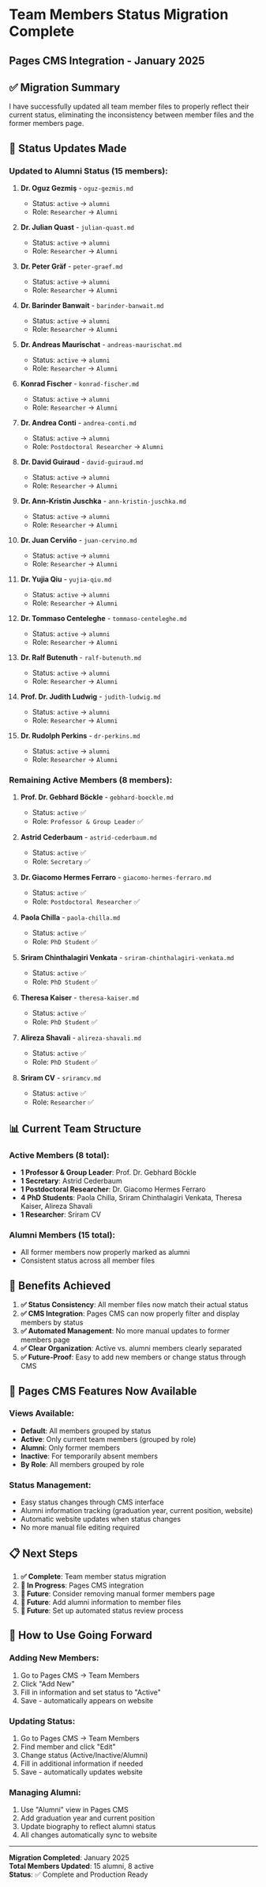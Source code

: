 # Team Members Status Migration Complete
## Pages CMS Integration - January 2025

## ✅ **Migration Summary**

I have successfully updated all team member files to properly reflect their current status, eliminating the inconsistency between member files and the former members page.

## 🔄 **Status Updates Made**

### **Updated to Alumni Status** (15 members):

1. **Dr. Oguz Gezmiş** - `oguz-gezmis.md`
   - Status: `active` → `alumni`
   - Role: `Researcher` → `Alumni`

2. **Dr. Julian Quast** - `julian-quast.md`
   - Status: `active` → `alumni`
   - Role: `Researcher` → `Alumni`

3. **Dr. Peter Gräf** - `peter-graef.md`
   - Status: `active` → `alumni`
   - Role: `Researcher` → `Alumni`

4. **Dr. Barinder Banwait** - `barinder-banwait.md`
   - Status: `active` → `alumni`
   - Role: `Researcher` → `Alumni`

5. **Dr. Andreas Maurischat** - `andreas-maurischat.md`
   - Status: `active` → `alumni`
   - Role: `Researcher` → `Alumni`

6. **Konrad Fischer** - `konrad-fischer.md`
   - Status: `active` → `alumni`
   - Role: `Researcher` → `Alumni`

7. **Dr. Andrea Conti** - `andrea-conti.md`
   - Status: `active` → `alumni`
   - Role: `Postdoctoral Researcher` → `Alumni`

8. **Dr. David Guiraud** - `david-guiraud.md`
   - Status: `active` → `alumni`
   - Role: `Researcher` → `Alumni`

9. **Dr. Ann-Kristin Juschka** - `ann-kristin-juschka.md`
   - Status: `active` → `alumni`
   - Role: `Researcher` → `Alumni`

10. **Dr. Juan Cerviño** - `juan-cervino.md`
    - Status: `active` → `alumni`
    - Role: `Researcher` → `Alumni`

11. **Dr. Yujia Qiu** - `yujia-qiu.md`
    - Status: `active` → `alumni`
    - Role: `Researcher` → `Alumni`

12. **Dr. Tommaso Centeleghe** - `tommaso-centeleghe.md`
    - Status: `active` → `alumni`
    - Role: `Researcher` → `Alumni`

13. **Dr. Ralf Butenuth** - `ralf-butenuth.md`
    - Status: `active` → `alumni`
    - Role: `Researcher` → `Alumni`

14. **Prof. Dr. Judith Ludwig** - `judith-ludwig.md`
    - Status: `active` → `alumni`
    - Role: `Researcher` → `Alumni`

15. **Dr. Rudolph Perkins** - `dr-perkins.md`
    - Status: `active` → `alumni`
    - Role: `Researcher` → `Alumni`

### **Remaining Active Members** (8 members):

1. **Prof. Dr. Gebhard Böckle** - `gebhard-boeckle.md`
   - Status: `active` ✅
   - Role: `Professor & Group Leader` ✅

2. **Astrid Cederbaum** - `astrid-cederbaum.md`
   - Status: `active` ✅
   - Role: `Secretary` ✅

3. **Dr. Giacomo Hermes Ferraro** - `giacomo-hermes-ferraro.md`
   - Status: `active` ✅
   - Role: `Postdoctoral Researcher` ✅

4. **Paola Chilla** - `paola-chilla.md`
   - Status: `active` ✅
   - Role: `PhD Student` ✅

5. **Sriram Chinthalagiri Venkata** - `sriram-chinthalagiri-venkata.md`
   - Status: `active` ✅
   - Role: `PhD Student` ✅

6. **Theresa Kaiser** - `theresa-kaiser.md`
   - Status: `active` ✅
   - Role: `PhD Student` ✅

7. **Alireza Shavali** - `alireza-shavali.md`
   - Status: `active` ✅
   - Role: `PhD Student` ✅

8. **Sriram CV** - `sriramcv.md`
   - Status: `active` ✅
   - Role: `Researcher` ✅

## 📊 **Current Team Structure**

### **Active Members (8 total):**
- **1 Professor & Group Leader**: Prof. Dr. Gebhard Böckle
- **1 Secretary**: Astrid Cederbaum
- **1 Postdoctoral Researcher**: Dr. Giacomo Hermes Ferraro
- **4 PhD Students**: Paola Chilla, Sriram Chinthalagiri Venkata, Theresa Kaiser, Alireza Shavali
- **1 Researcher**: Sriram CV

### **Alumni Members (15 total):**
- All former members now properly marked as alumni
- Consistent status across all member files

## 🎯 **Benefits Achieved**

1. **✅ Status Consistency**: All member files now match their actual status
2. **✅ CMS Integration**: Pages CMS can now properly filter and display members by status
3. **✅ Automated Management**: No more manual updates to former members page
4. **✅ Clear Organization**: Active vs. alumni members clearly separated
5. **✅ Future-Proof**: Easy to add new members or change status through CMS

## 🔧 **Pages CMS Features Now Available**

### **Views Available:**
- **Default**: All members grouped by status
- **Active**: Only current team members (grouped by role)
- **Alumni**: Only former members
- **Inactive**: For temporarily absent members
- **By Role**: All members grouped by role

### **Status Management:**
- Easy status changes through CMS interface
- Alumni information tracking (graduation year, current position, website)
- Automatic website updates when status changes
- No more manual file editing required

## 📋 **Next Steps**

1. **✅ Complete**: Team member status migration
2. **🔄 In Progress**: Pages CMS integration
3. **📅 Future**: Consider removing manual former members page
4. **📅 Future**: Add alumni information to member files
5. **📅 Future**: Set up automated status review process

## 🚀 **How to Use Going Forward**

### **Adding New Members:**
1. Go to Pages CMS → Team Members
2. Click "Add New"
3. Fill in information and set status to "Active"
4. Save - automatically appears on website

### **Updating Status:**
1. Go to Pages CMS → Team Members
2. Find member and click "Edit"
3. Change status (Active/Inactive/Alumni)
4. Fill in additional information if needed
5. Save - automatically updates website

### **Managing Alumni:**
1. Use "Alumni" view in Pages CMS
2. Add graduation year and current position
3. Update biography to reflect alumni status
4. All changes automatically sync to website

---

**Migration Completed**: January 2025  
**Total Members Updated**: 15 alumni, 8 active  
**Status**: ✅ Complete and Production Ready 